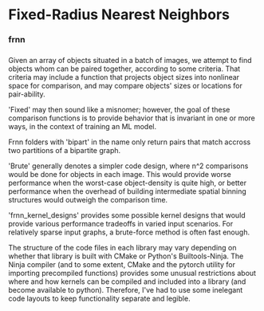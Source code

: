 # Fixed-Radius Nearest Neighbors
### frnn
###

Given an array of objects situated in a batch of images, we attempt to find objects whom can be paired together, according to some criteria. That criteria may include a function that projects object sizes into nonlinear space for comparison, and may compare objects' sizes or locations for pair-ability. 

'Fixed' may then sound like a misnomer; however, the goal of these comparison functions is to provide behavior that is invariant in one or more ways, in the context of training an ML model. 

Frnn folders with 'bipart' in the name only return pairs that match accross two partitions of a bipartite graph.

'Brute' generally denotes a simpler code design, where n^2 comparisons would be done for objects in each image. This would provide worse performance when the worst-case object-density is quite high, or better performance when the overhead of building intermediate spatial binning structures would outweigh the comparison time.

'frnn_kernel_designs' provides some possible kernel designs that would provide various performance tradeoffs in varied input scenarios. For relatively sparse input graphs, a brute-force method is often fast enough.

The structure of the code files in each library may vary depending on whether that library is built with CMake or Python's Builtools-Ninja. The Ninja compiler (and to some extent, CMake and the pytorch utility for importing precompiled functions) provides some unusual restrictions about where and how kernels can be compiled and included into a library (and become available to python). Therefore, I've had to use some inelegant code layouts to keep functionality separate and legible.  